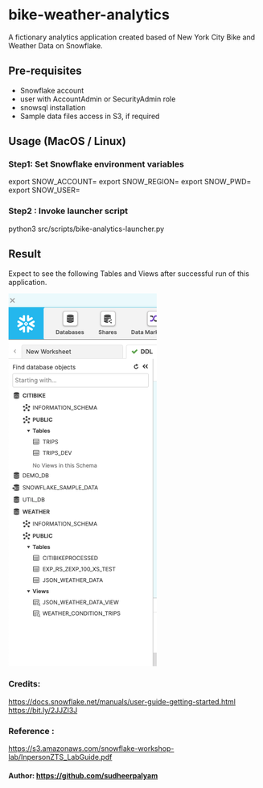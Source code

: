 # bike-weather-analytics
A fictionary analytics application created based of New York City Bike and Weather Data on Snowflake.

## Pre-requisites
- Snowflake account
- user with AccountAdmin or SecurityAdmin role
- snowsql installation
- Sample data files access in S3, if required

## Usage (MacOS / Linux)
### Step1: Set Snowflake environment variables
  export SNOW_ACCOUNT=
  export SNOW_REGION=
  export SNOW_PWD=
	export SNOW_USER=

### Step2 : Invoke launcher script
python3 src/scripts/bike-analytics-launcher.py

## Result
Expect to see the following Tables and Views after successful run of this application.

![Alt text](static/bike_analytics_catalog.png?raw=true "Analytics Catalog")


### Credits: 
https://docs.snowflake.net/manuals/user-guide-getting-started.html
https://bit.ly/2JJZl3J

### Reference : 
https://s3.amazonaws.com/snowflake-workshop-lab/InpersonZTS_LabGuide.pdf

#### Author: https://github.com/sudheerpalyam
